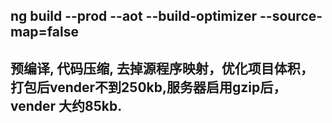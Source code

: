 ##  ng build --prod --aot --build-optimizer --source-map=false
## 预编译, 代码压缩, 去掉源程序映射，优化项目体积，打包后vender不到250kb,服务器启用gzip后，vender 大约85kb.
